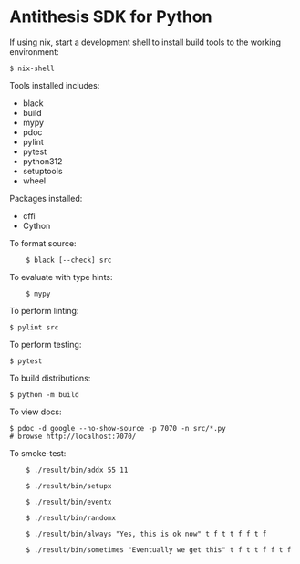 Antithesis SDK for Python
=========================

If using nix, start a development shell to install build tools to the working environment:

    $ nix-shell


Tools installed includes: 

- black
- build
- mypy
- pdoc
- pylint
- pytest
- python312
- setuptools
- wheel

Packages installed:
- cffi
- Cython

To format source:

		$ black [--check] src

To evaluate with type hints:

		$ mypy

To perform linting:

    $ pylint src

To perform testing:

    $ pytest

To build distributions:

    $ python -m build

To view docs:

    $ pdoc -d google --no-show-source -p 7070 -n src/*.py
    # browse http://localhost:7070/

To smoke-test:

		$ ./result/bin/addx 55 11

		$ ./result/bin/setupx

		$ ./result/bin/eventx

		$ ./result/bin/randomx

		$ ./result/bin/always "Yes, this is ok now" t f t t f f t f

		$ ./result/bin/sometimes "Eventually we get this" t f t t f f t f
